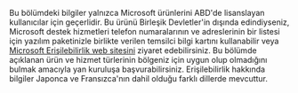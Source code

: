 Bu bölümdeki bilgiler yalnızca Microsoft ürünlerini ABD'de lisanslayan kullanıcılar için geçerlidir. Bu ürünü Birleşik Devletler'in dışında edindiyseniz, Microsoft destek hizmetleri telefon numaralarının ve adreslerinin bir listesi için yazılım paketinizle birlikte verilen temsilci bilgi kartını kullanabilir veya [Microsoft Erişilebilirlik web sitesini](http://go.microsoft.com/fwlink/?LinkId=8431) ziyaret edebilirsiniz. Bu bölümde açıklanan ürün ve hizmet türlerinin bölgeniz için uygun olup olmadığını bulmak amacıyla yan kuruluşa başvurabilirsiniz. Erişilebilirlik hakkında bilgiler Japonca ve Fransızca'nın dahil olduğu farklı dillerde mevcuttur.

<!--HONumber=Jun16_HO4-->


